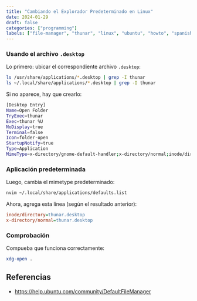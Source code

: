 ```yaml
---
title: "Cambiando el Explorador Predeterminado en Linux"
date: 2024-01-29
draft: false
categories: ["programming"]
labels: ["file-manager", "thunar", "linux", "ubuntu", "howto", "spanish"]
---
```


### Usando el archivo `.desktop`

Lo primero: ubicar el correspondiente archivo `.desktop`:

```bash
ls /usr/share/applications/*.desktop | grep -I thunar
ls ~/.local/share/applications/*.desktop | grep -I thunar
```

Si no aparece, hay que crearlo:

```bash
[Desktop Entry]
Name=Open Folder
TryExec=thunar
Exec=thunar %U
NoDisplay=true
Terminal=false
Icon=folder-open
StartupNotify=true
Type=Application
MimeType=x-directory/gnome-default-handler;x-directory/normal;inode/directory;application/x-gnome-saved-search;
```

### Aplicación predeterminada

Luego, cambia el mimetype predeterminado:

```bash
nvim ~/.local/share/applications/defaults.list
```

Ahora, agrega esta línea (según el resultado anterior):

```ini
inode/directory=thunar.desktop
x-directory/normal=thunar.desktop
```

### Comprobación

Compueba que funciona correctamente:

```bash
xdg-open .
```

## Referencias

- https://help.ubuntu.com/community/DefaultFileManager
